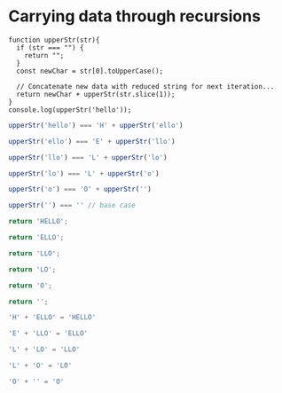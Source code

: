 # Carrying data through recursions

```
function upperStr(str){
  if (str === "") {
    return "";
  }
  const newChar = str[0].toUpperCase();

  // Concatenate new data with reduced string for next iteration...
  return newChar + upperStr(str.slice(1)); 
}
console.log(upperStr('hello'));
```

<div class="row">
<div class="cell-2">

```js {.fragment #first-upper}
upperStr('hello') === 'H' + upperStr('ello')
```

```js {.fragment data-index=2 .nudge-l-1}
upperStr('ello') === 'E' + upperStr('llo')
```

```js {.fragment data-index=3 .nudge-l-2}
upperStr('llo') === 'L' + upperStr('lo')
```

```js {.fragment data-index=4 .nudge-l-3}
upperStr('lo') === 'L' + upperStr('o')
```

```js {.fragment data-index=5 .nudge-l-4}
upperStr('o') === 'O' + upperStr('')
```

```js {.fragment data-index=6 .nudge-l-5 #last-upper}
upperStr('') === '' // base case
```

<div class="fragment line line-arrow-end" data-index="7" data-from="first-upper" data-to="last-upper"></div>

</div>

<div class="cell-2">

```js {.fragment data-index=18}
return 'HELLO';
```

```js {.fragment data-index=16}
return 'ELLO';
```

```js {.fragment data-index=14}
return 'LLO';
```

```js {.fragment data-index=12}
return 'LO';
```

```js {.fragment data-index=10}
return 'O';
```

```js {.fragment data-index=8}
return '';
```
</div>
<div class="cell-2">

```js {.fragment data-index=17 #last-upper-return}
'H' + 'ELLO' = 'HELLO'
```

```js {.fragment data-index=15 .nudge-r-1}
'E' + 'LLO' = 'ELLO'
```

```js {.fragment data-index=13 .nudge-r-2}
'L' + 'LO' = 'LLO'
```

```js {.fragment data-index=11 .nudge-r-3}
'L' + 'O' = 'LO'
```

```js {.fragment data-index=9 .nudge-r-4 #first-upper-return}
'O' + '' = 'O'
```

<div class="fragment line line-arrow-end" data-index="19" data-from="first-upper-return" data-to="last-upper-return"></div>

</div>

</div>


